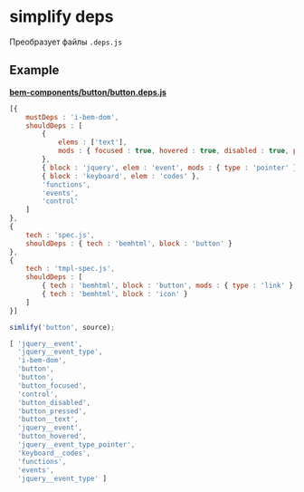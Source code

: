 # simplify deps

Преобразует файлы `.deps.js`

## Example

**[bem-components/button/button.deps.js]**
```js
[{
    mustDeps : 'i-bem-dom',
    shouldDeps : [
        {
            elems : ['text'],
            mods : { focused : true, hovered : true, disabled : true, pressed : true }
        },
        { block : 'jquery', elem : 'event', mods : { type : 'pointer' } },
        { block : 'keyboard', elem : 'codes' },
        'functions',
        'events',
        'control'
    ]
},
{
    tech : 'spec.js',
    shouldDeps : { tech : 'bemhtml', block : 'button' }
},
{
    tech : 'tmpl-spec.js',
    shouldDeps : [
        { tech : 'bemhtml', block : 'button', mods : { type : 'link' } },
        { tech : 'bemhtml', block : 'icon' }
    ]
}]
```

```js
simlify('button', source);
```

```js
[ 'jquery__event',
  'jquery__event_type',
  'i-bem-dom',
  'button',
  'button',
  'button_focused',
  'control',
  'button_disabled',
  'button_pressed',
  'button__text',
  'jquery__event',
  'button_hovered',
  'jquery__event_type_pointer',
  'keyboard__codes',
  'functions',
  'events',
  'jquery__event_type' ]

```


[bem-components/button/button.deps.js]: https://github.com/bem/bem-components/blob/v5/common.blocks/button/button.deps.js
